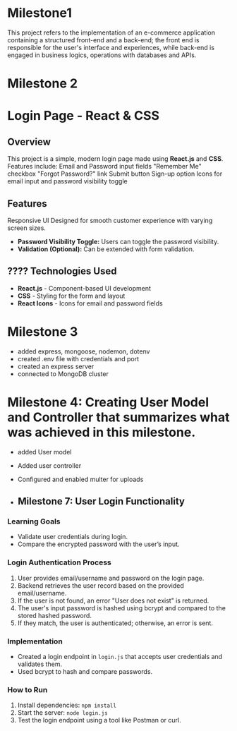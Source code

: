 # Milestone1
This project refers to the implementation of an e-commerce application containing a structured front-end and a back-end; 
the front end is responsible for the user's interface and experiences, while back-end is engaged in business logics, operations with databases and APIs.
# Milestone 2
# Login Page - React & CSS

## Overview
This project is a simple, modern login page made using **React.js** and **CSS**. Features include:
Email and Password input fields
"Remember Me" checkbox
"Forgot Password?" link
Submit button
Sign-up option
Icons for email input and password visibility toggle

## Features
Responsive UI Designed for smooth customer experience with varying screen sizes.
- **Password Visibility Toggle:** Users can toggle the password visibility.
- **Validation (Optional):** Can be extended with form validation.

## ????️ Technologies Used
- **React.js** - Component-based UI development
- **CSS** - Styling for the form and layout
- **React Icons** - Icons for email and password fields

# **Milestone 3**
   - added express, mongoose, nodemon, dotenv
   - created .env file with credentials and port
   - created an express server
   - connected to MongoDB cluster
# **Milestone 4: Creating User Model and Controller that summarizes what was achieved in this milestone.**
   - added User model
   - Added user controller
   - Configured and enabled multer for uploads

- ## Milestone 7: User Login Functionality

### Learning Goals
- Validate user credentials during login.
- Compare the encrypted password with the user’s input.

### Login Authentication Process
1. User provides email/username and password on the login page.
2. Backend retrieves the user record based on the provided email/username.
3. If the user is not found, an error "User does not exist" is returned.
4. The user's input password is hashed using bcrypt and compared to the stored hashed password.
5. If they match, the user is authenticated; otherwise, an error is sent.

### Implementation
- Created a login endpoint in `login.js` that accepts user credentials and validates them.
- Used bcrypt to hash and compare passwords.

### How to Run
1. Install dependencies: `npm install`
2. Start the server: `node login.js`
3. Test the login endpoint using a tool like Postman or curl.

